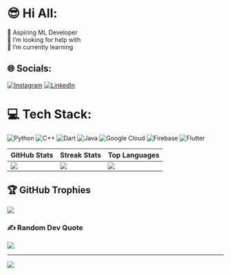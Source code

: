 # 😎 Hi All:

🔭 Aspiring ML Developer <br>🤝 I’m looking for help with<br>🌱 I’m currently learning<br>


## 🌐 Socials:

[![Instagram](https://img.shields.io/badge/Instagram-%23E4405F.svg?logo=Instagram&logoColor=white)](https://instagram.com/vicky_vikneesh) [![LinkedIn](https://img.shields.io/badge/LinkedIn-%230077B5.svg?logo=linkedin&logoColor=white)](https://linkedin.com/in/vikneeshwaran) 

# 💻 Tech Stack:

![Python](https://img.shields.io/badge/python-3670A0?style=flat&logo=python&logoColor=ffdd54) ![C++](https://img.shields.io/badge/c++-%2300599C.svg?style=flat&logo=c%2B%2B&logoColor=white) ![Dart](https://img.shields.io/badge/dart-%230175C2.svg?style=flat&logo=dart&logoColor=white) ![Java](https://img.shields.io/badge/java-%23ED8B00.svg?style=flat&logo=openjdk&logoColor=white) ![Google Cloud](https://img.shields.io/badge/GoogleCloud-%234285F4.svg?style=flat&logo=google-cloud&logoColor=white) ![Firebase](https://img.shields.io/badge/firebase-%23039BE5.svg?style=flat&logo=firebase) ![Flutter](https://img.shields.io/badge/Flutter-%2302569B.svg?style=flat&logo=Flutter&logoColor=white)

| GitHub Stats | Streak Stats | Top Languages |
|---|---|---|
| ![](https://github-readme-stats.vercel.app/api?username=Vikneesh52&theme=gruvbox&hide_border=true&include_all_commits=true&count_private=true) | ![](https://github-readme-streak-stats.herokuapp.com/?user=Vikneesh52&theme=gruvbox&hide_border=true) | ![](https://github-readme-stats.vercel.app/api/top-langs/?username=Vikneesh52&theme=gruvbox&hide_border=true&include_all_commits=true&count_private=true&layout=compact) |


## 🏆 GitHub Trophies

![](https://github-profile-trophy.vercel.app/?username=Vikneesh52&theme=gruvbox&no-frame=true&no-bg=false&margin-w=8&column=9)

### ✍️ Random Dev Quote

![](https://quotes-github-readme.vercel.app/api?type=horizontal&theme=gruvbox)

<!-- ### 🔝 Top Contributed Repo

![](https://github-contributor-stats.vercel.app/api?username=Vikneesh52&limit=5&theme=gruvbox&combine_all_yearly_contributions=true&hide_border=true) -->

---
[![](https://visitcount.itsvg.in/api?id=Vikneesh52&icon=8&color=9)](https://visitcount.itsvg.in)

<!-- Proudly created with GPRM ( https://gprm.itsvg.in ) -->
